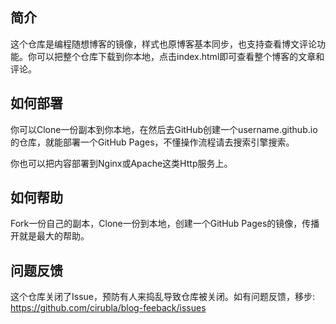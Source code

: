 ## 简介

这个仓库是编程随想博客的镜像，样式也原博客基本同步，也支持查看博文评论功能。你可以把整个仓库下载到你本地，点击index.html即可查看整个博客的文章和评论。



## 如何部署

你可以Clone一份副本到你本地，在然后去GitHub创建一个username.github.io的仓库，就能部署一个GitHub Pages，不懂操作流程请去搜索引擎搜索。

你也可以把内容部署到Nginx或Apache这类Http服务上。



## 如何帮助

Fork一份自己的副本，Clone一份到本地，创建一个GitHub Pages的镜像，传播开就是最大的帮助。



## 问题反馈

这个仓库关闭了Issue，预防有人来捣乱导致仓库被关闭。如有问题反馈，移步: https://github.com/cirubla/blog-feeback/issues


